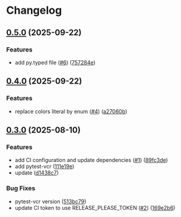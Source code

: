 # Changelog

## [0.5.0](https://github.com/julienpillaud/tactill/compare/0.4.0...0.5.0) (2025-09-22)


### Features

* add py.typed file ([#6](https://github.com/julienpillaud/tactill/issues/6)) ([757284e](https://github.com/julienpillaud/tactill/commit/757284e304bb0352904f9cb9da50929fcb20bccc))

## [0.4.0](https://github.com/julienpillaud/tactill/compare/0.3.0...0.4.0) (2025-09-22)


### Features

* replace colors literal by enum ([#4](https://github.com/julienpillaud/tactill/issues/4)) ([a27060b](https://github.com/julienpillaud/tactill/commit/a27060b658c78dfcb069ad6f8e6ee8fc5dffad84))

## [0.3.0](https://github.com/julienpillaud/tactill/compare/0.2.0...0.3.0) (2025-08-10)


### Features

* add CI configuration and update dependencies ([#1](https://github.com/julienpillaud/tactill/issues/1)) ([89fc3de](https://github.com/julienpillaud/tactill/commit/89fc3de073b65e64dbd6418b021d4f72ccc379d3))
* add pytest-vcr ([111e19e](https://github.com/julienpillaud/tactill/commit/111e19e528acdb787ea695d74ec8865e06141613))
* update ([d1438c7](https://github.com/julienpillaud/tactill/commit/d1438c7a0f271c32c560a3853d4eb224cb596472))


### Bug Fixes

* pytest-vcr version ([513bc79](https://github.com/julienpillaud/tactill/commit/513bc79507fa5cefd82050700d63864fab6d3915))
* update CI token to use RELEASE_PLEASE_TOKEN ([#2](https://github.com/julienpillaud/tactill/issues/2)) ([169e2b6](https://github.com/julienpillaud/tactill/commit/169e2b611922bf739217e4f1993c5f1a44027892))
